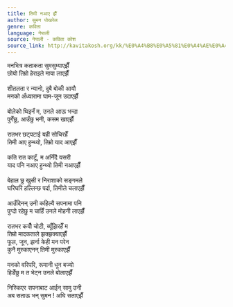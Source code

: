 ```yaml
---
title: तिमी नआए झैँ
author: सुमन पोखरेल
genre: कविता
language: नेपाली
source: नेपाली - कविता कोश
source_link: http://kavitakosh.org/kk/%E0%A4%B8%E0%A5%81%E0%A4%AE%E0%A4%A8_%E0%A4%AA%E0%A5%8B%E0%A4%96%E0%A4%B0%E0%A5%87%E0%A4%B2
---
```


मनभित्र कताकता सुमसुम्याएझैँ  
छोयो तिम्रो हेराइले माया लाएझैँ  
   
शीतलता र न्यानो, दुबै बोकी आयौ  
मनको अँध्यारामा घाम-जून उदाएझैँ  
   
बोलेको थिइनँ म, उनले आऊ भन्दा  
पुगेँछु, आउँछु भनी, कसम खाएझैँ  
   
रातभर छट्पटाई यही सोचिरहेँ  
तिमी आए हुन्थ्यो, तिम्रो याद आएझैँ  
   
कति रात काटूँ, म अनिँदै यसरी  
याद पनि नआए हुन्थ्यो तिमी नआएझैँ  
   
बेहाल छु खुसी र निराशाको सङ्गमले  
घरिघरि हल्लिन्छ पर्दा, तिमीले चलाएझैँ  
   
आउँदिनन् उनी कहिल्यै सपनामा पनि  
पुग्दो रहेछु म चाहिँ उनले मोहनी लाएझैँ  
   
रातभर कयौँ चोटी, ब्यूँझिरहेँ म  
तिम्रो मादकताले झक्झक्याएझैँ  
फूल, जून, झर्ना केही मन परेन  
कुनै मुस्काएनन् तिमी मुस्काएझैँ  
   
मनको वरिपरि, रूमानी धून बज्यो  
हिडेँछु म त भेट्न उनले बोलाएझैँ  
   
निस्किएर सपनाबाट आईन् सामु उनी  
अब सताऊ भन् सुमन ! अघि सताएझैँ
